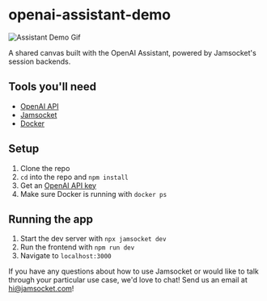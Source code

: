 # openai-assistant-demo

![Assistant Demo Gif](https://github.com/drifting-in-space/openai-assistant-demo/assets/34881756/0a375c67-aa5f-406f-b31b-921896cf5dce)


A shared canvas built with the OpenAI Assistant, powered by Jamsocket's session backends.

## Tools you'll need

- [OpenAI API](https://platform.openai.com/docs/overview)
- [Jamsocket](https://jamsocket.com/)
- [Docker](https://www.docker.com/products/docker-desktop/)

## Setup

1. Clone the repo
2. `cd` into the repo and `npm install`
3. Get an [OpenAI API key](https://platform.openai.com/docs/overview)
4. Make sure Docker is running with `docker ps`

## Running the app

1. Start the dev server with `npx jamsocket dev`
2. Run the frontend with `npm run dev`
3. Navigate to `localhost:3000`

If you have any questions about how to use Jamsocket or would like to talk through your particular use case, we'd love to chat! Send us an email at [hi@jamsocket.com](mailto:hi@jamsocket.com)!
